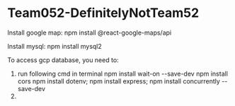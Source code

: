 # Team052-DefinitelyNotTeam52

Install google map: 
npm install @react-google-maps/api


Install mysql:
npm install mysql2


To access gcp database, you need to:
1. run following cmd in terminal
    npm install wait-on --save-dev
    npm install cors
    npm install dotenv;
    npm install express;
    npm install concurrently --save-dev
2. 

